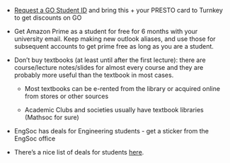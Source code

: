 <!-- TITLE: Saving Money -->
<!-- SUBTITLE: OSAP isn't going to pay itself off, after all. -->

* [Request a GO Student ID](https://studentid.gotransit.com/Metrolinx.StudentIDRequest/en/studentid/Home/IDRequest) and bring this + your PRESTO card to Turnkey to get discounts on GO

* Get Amazon Prime as a student for free for 6 months with your university email. Keep making new outlook aliases, and use those for subsequent accounts to get prime free as long as you are a student.

* Don’t buy textbooks (at least until after the first lecture): there are course/lecture notes/slides for almost every course and they are probably more useful than the textbook in most cases.

    * Most textbooks can be e-rented from the library or acquired online from stores or other sources

    * Academic Clubs and societies usually have textbook libraries (Mathsoc for sure)

* EngSoc has deals for Engineering students - get a sticker from the EngSoc office

* There’s a nice list of deals for students [here](https://globalnews.ca/news/3710211/student-discounts-2017/).